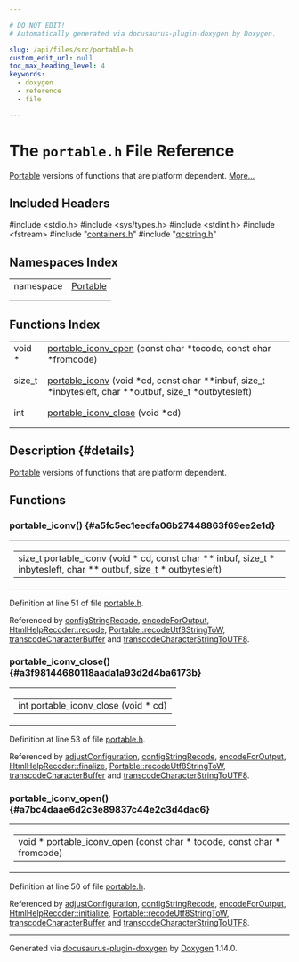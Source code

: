 ```yaml
---

# DO NOT EDIT!
# Automatically generated via docusaurus-plugin-doxygen by Doxygen.

slug: /api/files/src/portable-h
custom_edit_url: null
toc_max_heading_level: 4
keywords:
  - doxygen
  - reference
  - file

---
```


<div class="doxyPage">

# The `portable.h` File Reference

<p><a href="/web-doxygen/docs/api/namespaces/portable">Portable</a> versions of functions that are platform dependent. <a href="#details">More...</a></p>

## Included Headers

<div class="doxyIncludesList">#include &lt;stdio.h&gt;
#include &lt;sys/types.h&gt;
#include &lt;stdint.h&gt;
#include &lt;fstream&gt;
#include "<a href="/web-doxygen/docs/api/files/src/containers-h">containers.h</a>"
#include "<a href="/web-doxygen/docs/api/files/src/qcstring-h">qcstring.h</a>"
</div>

## Namespaces Index

<table class="doxyMembersIndex">

<tr class="doxyMemberIndexItem">
<td class="doxyMemberIndexItemType" align="left" valign="top">namespace</td>
<td class="doxyMemberIndexItemName" align="left" valign="top"><a href="/web-doxygen/docs/api/namespaces/portable">Portable</a></td>
</tr>
<tr class="doxyMemberIndexDescription">
<td class="doxyMemberIndexDescriptionLeft"></td>
<td class="doxyMemberIndexDescriptionRight">
</td>
</tr>
<tr class="doxyMemberIndexSeparator">
<td class="doxyMemberIndexSeparator" colspan="2"></td>
</tr>

</table>

## Functions Index

<table class="doxyMembersIndex">

<tr class="doxyMemberIndexItem">
<td class="doxyMemberIndexItemType" align="left" valign="top">void *</td>
<td class="doxyMemberIndexItemName" align="left" valign="top"><a href="#a7bc4daae6d2c3e89837c44e2c3d4dac6">portable_iconv_open</a> (const char *tocode, const char *fromcode)</td>
</tr>
<tr class="doxyMemberIndexDescription">
<td class="doxyMemberIndexDescriptionLeft"></td>
<td class="doxyMemberIndexDescriptionRight">
</td>
</tr>
<tr class="doxyMemberIndexSeparator">
<td class="doxyMemberIndexSeparator" colspan="2"></td>
</tr>

<tr class="doxyMemberIndexItem">
<td class="doxyMemberIndexItemType" align="left" valign="top">size_t</td>
<td class="doxyMemberIndexItemName" align="left" valign="top"><a href="#a5fc5ec1eedfa06b27448863f69ee2e1d">portable_iconv</a> (void *cd, const char **inbuf, size_t *inbytesleft, char **outbuf, size_t *outbytesleft)</td>
</tr>
<tr class="doxyMemberIndexDescription">
<td class="doxyMemberIndexDescriptionLeft"></td>
<td class="doxyMemberIndexDescriptionRight">
</td>
</tr>
<tr class="doxyMemberIndexSeparator">
<td class="doxyMemberIndexSeparator" colspan="2"></td>
</tr>

<tr class="doxyMemberIndexItem">
<td class="doxyMemberIndexItemType" align="left" valign="top">int</td>
<td class="doxyMemberIndexItemName" align="left" valign="top"><a href="#a3f98144680118aada1a93d2d4ba6173b">portable_iconv_close</a> (void *cd)</td>
</tr>
<tr class="doxyMemberIndexDescription">
<td class="doxyMemberIndexDescriptionLeft"></td>
<td class="doxyMemberIndexDescriptionRight">
</td>
</tr>
<tr class="doxyMemberIndexSeparator">
<td class="doxyMemberIndexSeparator" colspan="2"></td>
</tr>

</table>

## Description {#details}

<p><a href="/web-doxygen/docs/api/namespaces/portable">Portable</a> versions of functions that are platform dependent.</p>

<div class="doxySectionDef">

## Functions

### portable\_iconv() {#a5fc5ec1eedfa06b27448863f69ee2e1d}

<div class="doxyMemberItem">
<div class="doxyMemberProto">
<table class="doxyMemberLabels">
<tr class="doxyMemberLabels">
<td class="doxyMemberLabelsLeft">
<table class="doxyMemberName">
<tr>
<td class="doxyMemberName">size_t portable_iconv (void * cd, const char ** inbuf, size_t * inbytesleft, char ** outbuf, size_t * outbytesleft)</td>
</tr>
</table>
</td>
</tr>
</table>
</div>
<div class="doxyMemberDoc">



<p>Definition at line 51 of file <a href="/web-doxygen/docs/api/files/src/portable-h">portable.h</a>.</p>


<p>Referenced by <a href="/web-doxygen/docs/api/files/src/configimpl-l/#a6c24725da6b5b59e4c8867995e84648f">configStringRecode</a>, <a href="/web-doxygen/docs/api/files/src/rtfgen-cpp/#ad2df37d9e386ae992a5aa98ab9a0515c">encodeForOutput</a>, <a href="/web-doxygen/docs/api/classes/htmlhelprecoder/#a54cf0d51cc8f1d0cbac630757606f50b">HtmlHelpRecoder::recode</a>, <a href="/web-doxygen/docs/api/namespaces/portable/#a724f5508f1314342da28cc51b867431b">Portable::recodeUtf8StringToW</a>, <a href="/web-doxygen/docs/api/files/src/util-cpp/#a70c91a538e4038f2157b046a1157acac">transcodeCharacterBuffer</a> and <a href="/web-doxygen/docs/api/files/src/util-cpp/#a5030d1ce0680325d5a1fa0d7a36448c5">transcodeCharacterStringToUTF8</a>.</p>

</div>
</div>

### portable\_iconv\_close() {#a3f98144680118aada1a93d2d4ba6173b}

<div class="doxyMemberItem">
<div class="doxyMemberProto">
<table class="doxyMemberLabels">
<tr class="doxyMemberLabels">
<td class="doxyMemberLabelsLeft">
<table class="doxyMemberName">
<tr>
<td class="doxyMemberName">int portable_iconv_close (void * cd)</td>
</tr>
</table>
</td>
</tr>
</table>
</div>
<div class="doxyMemberDoc">



<p>Definition at line 53 of file <a href="/web-doxygen/docs/api/files/src/portable-h">portable.h</a>.</p>


<p>Referenced by <a href="/web-doxygen/docs/api/files/src/doxygen-cpp/#a10458b8a16238a4eae5fb5019df747e8">adjustConfiguration</a>, <a href="/web-doxygen/docs/api/files/src/configimpl-l/#a6c24725da6b5b59e4c8867995e84648f">configStringRecode</a>, <a href="/web-doxygen/docs/api/files/src/rtfgen-cpp/#ad2df37d9e386ae992a5aa98ab9a0515c">encodeForOutput</a>, <a href="/web-doxygen/docs/api/classes/htmlhelprecoder/#a1a26634d3db023f8cdbe4f19db32ceee">HtmlHelpRecoder::finalize</a>, <a href="/web-doxygen/docs/api/namespaces/portable/#a724f5508f1314342da28cc51b867431b">Portable::recodeUtf8StringToW</a>, <a href="/web-doxygen/docs/api/files/src/util-cpp/#a70c91a538e4038f2157b046a1157acac">transcodeCharacterBuffer</a> and <a href="/web-doxygen/docs/api/files/src/util-cpp/#a5030d1ce0680325d5a1fa0d7a36448c5">transcodeCharacterStringToUTF8</a>.</p>

</div>
</div>

### portable\_iconv\_open() {#a7bc4daae6d2c3e89837c44e2c3d4dac6}

<div class="doxyMemberItem">
<div class="doxyMemberProto">
<table class="doxyMemberLabels">
<tr class="doxyMemberLabels">
<td class="doxyMemberLabelsLeft">
<table class="doxyMemberName">
<tr>
<td class="doxyMemberName">void * portable_iconv_open (const char * tocode, const char * fromcode)</td>
</tr>
</table>
</td>
</tr>
</table>
</div>
<div class="doxyMemberDoc">



<p>Definition at line 50 of file <a href="/web-doxygen/docs/api/files/src/portable-h">portable.h</a>.</p>


<p>Referenced by <a href="/web-doxygen/docs/api/files/src/doxygen-cpp/#a10458b8a16238a4eae5fb5019df747e8">adjustConfiguration</a>, <a href="/web-doxygen/docs/api/files/src/configimpl-l/#a6c24725da6b5b59e4c8867995e84648f">configStringRecode</a>, <a href="/web-doxygen/docs/api/files/src/rtfgen-cpp/#ad2df37d9e386ae992a5aa98ab9a0515c">encodeForOutput</a>, <a href="/web-doxygen/docs/api/classes/htmlhelprecoder/#aaf8015f456496f1510c8e8643f959376">HtmlHelpRecoder::initialize</a>, <a href="/web-doxygen/docs/api/namespaces/portable/#a724f5508f1314342da28cc51b867431b">Portable::recodeUtf8StringToW</a>, <a href="/web-doxygen/docs/api/files/src/util-cpp/#a70c91a538e4038f2157b046a1157acac">transcodeCharacterBuffer</a> and <a href="/web-doxygen/docs/api/files/src/util-cpp/#a5030d1ce0680325d5a1fa0d7a36448c5">transcodeCharacterStringToUTF8</a>.</p>

</div>
</div>

</div>

<hr/>

<p class="doxyGeneratedBy">Generated via <a href="https://github.com/xpack/docusaurus-plugin-doxygen">docusaurus-plugin-doxygen</a> by <a href="https://www.doxygen.nl">Doxygen</a> 1.14.0.</p>

</div>
